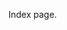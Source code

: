 <script>
    import BoldStuff from '../components/BoldStuff.svelte'
</script>

Index page.

<BoldStuff text="It worked!" />

